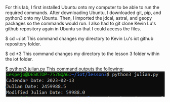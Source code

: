 For this lab, I first installed Ubuntu onto my computer to be able to run the required commands. After downloading Ubuntu, I downloaded git, pip, and python3 onto my Ubuntu. Then, I imported the jdcal, astral, and geopy packages so the commands would run. I also had to git clone Kevin Lu's github repository again in Ubuntu so that I could access the files.

$ cd ~/iot
This command changes my directory to Kevin Lu's iot github repository folder.

$ cd \*3
This command changes my directory to the lesson 3 folder within the iot folder.

$ python3 julian.py
This command outputs the following:
![$julian.py terminal capture](https://github.com/cespejo15/EE322/blob/main/Lab3/julianpy.PNG)
